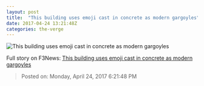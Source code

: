 ```yaml
---
layout: post
title:  "This building uses emoji cast in concrete as modern gargoyles"
date: 2017-04-24 13:21:48Z
categories: the-verge
---
```


![This building uses emoji cast in concrete as modern gargoyles](https://cdn0.vox-cdn.com/thumbor/Wmmgqr47DOxbow5CWFcsTiVu53U=/0x105:2000x1230/1600x900/cdn0.vox-cdn.com/uploads/chorus_image/image/54414317/Attika_Amersfoort_Vathorst_fase2__17_.0.jpg)




Full story on F3News: [This building uses emoji cast in concrete as modern gargoyles](http://www.f3nws.com/n/SF3VGJ)

> Posted on: Monday, April 24, 2017 6:21:48 PM
